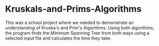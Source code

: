 # Kruskals-and-Prims-Algorithms
This was a school project where we needed to demonstrate an understanding of Kruska's and Prim's Algorithms. Using both algorithms, the program finds the Minimum Spanning Tree from both ways using a selected input file and calculates the time they take.
